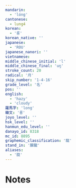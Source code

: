 ```yaml
---
mandarin:
  - 'lóng'
cantonese:
  - lung4
korean:
  - '롱'
korean_native: ''
japanese:
  - 'ROU'
japanese_nanori: ''
vietnamese:
middle_chinese_initial: 'l'
middle_chinese_final: 'uŋ'
stroke_count: 20
radical: '月'
skip_number: '1-4-16'
grade_level: '名'
pos: ''
english:
  - 'hazy'
  - 'cloudy'
羅馬字: 'long'
韓文: '롱'
joyo_level: ''
hsk_level: ''
hanmun_edu_level: ''
danayo_id: 8318
mc_id: 8895
graphemic_classification: '龍'
stand_in: '朦朧'
aliases:
  - '胧'
---
```


# Notes
